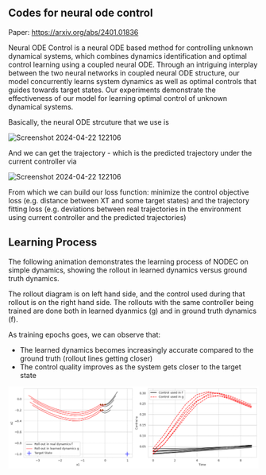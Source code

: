 ## Codes for neural ode control

Paper: https://arxiv.org/abs/2401.01836

Neural ODE Control is a neural ODE based method for controlling unknown dynamical systems,  which combines dynamics identification and optimal control learning using a coupled neural ODE. Through an intriguing interplay between the two neural networks in coupled neural ODE structure, our model concurrently learns system dynamics as well as optimal controls that guides towards target states. Our experiments demonstrate the effectiveness of our model for learning optimal control of unknown dynamical systems.

Basically, the neural ODE strcuture that we use is 

![Screenshot 2024-04-22 122106](https://github.com/chichengmessi/neural_ode_control/assets/43145509/d199d0f6-5ff2-44b4-a16d-2fd50bd17897)

And we can get the trajectory - which is the predicted trajectory under the current controller via

![Screenshot 2024-04-22 122106](https://github.com/chichengmessi/neural_ode_control/assets/43145509/5ca3be0b-31b9-42c3-94d8-2b0777a1d509)

From which we can build our loss function: minimize the control objective loss (e.g. distance between XT and some target states) and the trajectory fitting loss (e.g. deviations between real trajectories in the environment using current controller and the predicted trajectories)

## Learning Process

The following animation demonstrates the learning process of NODEC on simple dynamics, showing the rollout in learned dynamics versus ground truth dynamics. 

The rollout diagram is on left hand side, and the control used during that rollout is on the right hand side. The rollouts with the same controller being trained are done both in learned dyanmics (g) and in ground truth dynamics (f). 

As training epochs goes, we can observe that:

- The learned dynamics becomes increasingly accurate compared to the ground truth (rollout lines getting closer)
- The control quality improves as the system gets closer to the target state

![Learning Process](assets/learning_process.gif)
